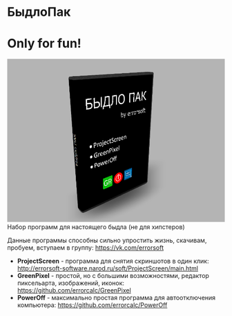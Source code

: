 # БыдлоПак
# Only for fun!
![cover](IMG_2245.PNG)
Набор программ для настоящего быдла (не для хипстеров)

Данные программы способны сильно упростить жизнь, скачивам, пробуем, вступаем в группу: https://vk.com/errorsoft

* **ProjectScreen** - программа для снятия скриншотов в один клик: http://errorsoft-software.narod.ru/soft/ProjectScreen/main.html
* **GreenPixel** - простой, но с большими возможностями, редактор пиксельарта, изображений, иконок: https://github.com/errorcalc/GreenPixel
* **PowerOff** - максимально простая программа для автоотключения компьютера: https://github.com/errorcalc/PowerOff
